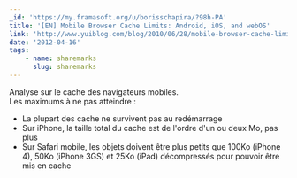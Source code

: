 ```yaml
---
_id: 'https://my.framasoft.org/u/borisschapira/?98h-PA'
title: '[EN] Mobile Browser Cache Limits: Android, iOS, and webOS'
link: 'http://www.yuiblog.com/blog/2010/06/28/mobile-browser-cache-limits'
date: '2012-04-16'
tags:
    - name: sharemarks
      slug: sharemarks
---
```


<div class="markdown"><p>Analyse sur le cache des navigateurs mobiles.<br />
Les maximums à ne pas atteindre :</p>
<ul>
<li>La plupart des cache ne survivent pas au redémarrage</li>
<li>Sur iPhone, la taille total du cache est de l'ordre d'un ou deux Mo, pas plus</li>
<li>Sur Safari mobile, les objets doivent être plus petits que 100Ko (iPhone 4), 50Ko (iPhone 3GS) et 25Ko (iPad) décompressés pour pouvoir être mis en cache<br />
</li>
</ul></div>
